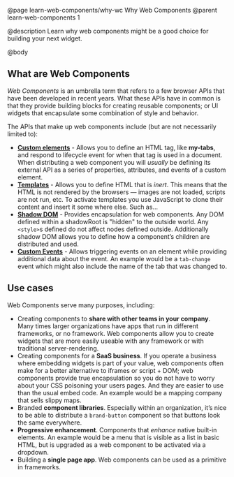 @page learn-web-components/why-wc Why Web Components
@parent learn-web-components 1

@description Learn why web components might be a good choice for building your next widget.

@body

## What are Web Components

*Web Components* is an umbrella term that refers to a few browser APIs that have been developed in recent years. What these APIs have in common is that they provide building blocks for creating reusable components; or UI widgets that encapsulate some combination of style and behavior.

The APIs that make up web components include (but are not necessarily limited to):

* __[Custom elements](https://html.spec.whatwg.org/multipage/custom-elements.html)__ - Allows you to define an HTML tag, like __my-tabs__, and respond to lifecycle event for when that tag is used in a document. When distributing a web component you will *usually* be defining its external API as a series of properties, attributes, and events of a custom element.
* __[Templates](https://html.spec.whatwg.org/multipage/scripting.html#the-template-element)__ - Allows you to define HTML that is *inert*. This means that the HTML is not rendered by the browsers — images are not loaded, scripts are not run, etc. To activate templates you use JavaScript to clone their content and insert it some where else. Such as...
* __[Shadow DOM](https://dom.spec.whatwg.org/#interface-shadowroot)__ - Provides encapsulation for web components. Any DOM defined within a shadowRoot is "hidden" to the outside world. Any `<style>`s defined do not affect nodes defined outside. Additionally shadow DOM allows you to define how a component’s children are distributed and used.
* __[Custom Events](https://dom.spec.whatwg.org/#interface-customevent)__ - Allows triggering events on an element while providing additional data about the event. An example would be a `tab-change` event which might also include the name of the tab that was changed to.

## Use cases

Web Components serve many purposes, including:

* Creating components to __share with other teams in your company__. Many times larger organizations have apps that run in different frameworks, or no framework. Web components allow you to create widgets that are more easily useable with any framework or with traditional server-rendering.
* Creating components for a __SaaS business__. If you operate a business where embedding widgets is part of your value, web components often make for a better alternative to iframes or script + DOM; web components provide true encapsulation so you do not have to worry about your CSS poisoning your users pages. And they are easier to use than the usual embed code. An example would be a mapping company that sells slippy maps.
* Branded __component libraries__. Especially within an organization, it’s nice to be able to distribute a `brand-button` component so that buttons look the same everywhere.
* __Progressive enhancement__. Components that *enhance* native built-in elements. An example would be a menu that is visible as a list in basic HTML, but is upgraded as a web component to be activated via a dropdown.
* Building a __single page app__. Web components can be used as a primitive in frameworks.
